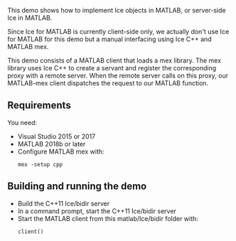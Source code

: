 This demo shows how to implement Ice objects in MATLAB, or server-side Ice in MATLAB.

Since Ice for MATLAB is currently client-side only, we actually don't use Ice for MATLAB
for this demo but a manual interfacing using Ice C++ and MATLAB mex.

This demo consists of a MATLAB client that loads a mex library. The mex library uses
Ice C++ to create a servant and register the corresponding proxy with a remote server.
When the remote server calls on this proxy, our MATLAB-mex client dispatches the request
to our MATLAB function.

Requirements
------------

You need:
 - Visual Studio 2015 or 2017
 - MATLAB 2018b or later
 - Configure MATLAB mex with:
    ```
    mex -setup cpp
    ```

Building and running the demo
-----------------------------

 - Build the C++11 Ice/bidir server
 - In a command prompt, start the C++11 Ice/bidir server
 - Start the MATLAB client from this matlab/Ice/bidir folder with:
   ```
   client()
   ```
   
